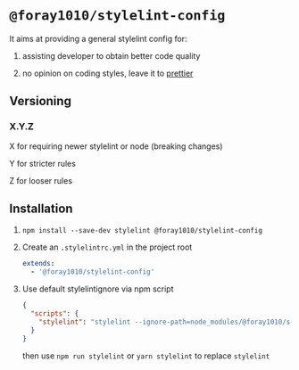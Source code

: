 # `@foray1010/stylelint-config`

It aims at providing a general stylelint config for:

1. assisting developer to obtain better code quality

1. no opinion on coding styles, leave it to [prettier](https://github.com/prettier/prettier)

## Versioning

### X.Y.Z

X for requiring newer stylelint or node (breaking changes)

Y for stricter rules

Z for looser rules

## Installation

1. `npm install --save-dev stylelint @foray1010/stylelint-config`

1. Create an `.stylelintrc.yml` in the project root

   ```yml
   extends:
     - '@foray1010/stylelint-config'
   ```

1. Use default stylelintignore via npm script

   ```json
   {
     "scripts": {
       "stylelint": "stylelint --ignore-path=node_modules/@foray1010/stylelint-config/stylelintignore"
     }
   }
   ```

   then use `npm run stylelint` or `yarn stylelint` to replace `stylelint`
